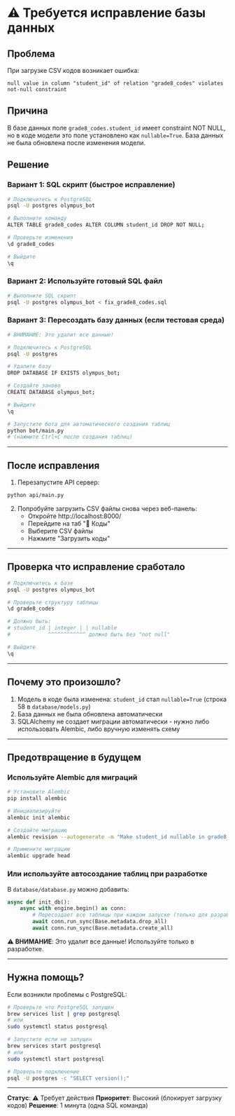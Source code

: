 # ⚠️ Требуется исправление базы данных

## Проблема

При загрузке CSV кодов возникает ошибка:
```
null value in column "student_id" of relation "grade8_codes" violates not-null constraint
```

## Причина

В базе данных поле `grade8_codes.student_id` имеет constraint NOT NULL, но в коде модели это поле установлено как `nullable=True`. База данных не была обновлена после изменения модели.

## Решение

### Вариант 1: SQL скрипт (быстрое исправление)

```bash
# Подключитесь к PostgreSQL
psql -U postgres olympus_bot

# Выполните команду
ALTER TABLE grade8_codes ALTER COLUMN student_id DROP NOT NULL;

# Проверьте изменения
\d grade8_codes

# Выйдите
\q
```

### Вариант 2: Используйте готовый SQL файл

```bash
# Выполните SQL скрипт
psql -U postgres olympus_bot < fix_grade8_codes.sql
```

### Вариант 3: Пересоздать базу данных (если тестовая среда)

```bash
# ВНИМАНИЕ: Это удалит все данные!

# Подключитесь к PostgreSQL
psql -U postgres

# Удалите базу
DROP DATABASE IF EXISTS olympus_bot;

# Создайте заново
CREATE DATABASE olympus_bot;

# Выйдите
\q

# Запустите бота для автоматического создания таблиц
python bot/main.py
# (нажмите Ctrl+C после создания таблиц)
```

---

## После исправления

1. Перезапустите API сервер:
```bash
python api/main.py
```

2. Попробуйте загрузить CSV файлы снова через веб-панель:
   - Откройте http://localhost:8000/
   - Перейдите на таб "🔑 Коды"
   - Выберите CSV файлы
   - Нажмите "Загрузить коды"

---

## Проверка что исправление сработало

```bash
# Подключитесь к базе
psql -U postgres olympus_bot

# Проверьте структуру таблицы
\d grade8_codes

# Должно быть:
# student_id | integer | | nullable
#            ^^^^^^^^^^^^ должно быть без "not null"

# Выйдите
\q
```

---

## Почему это произошло?

1. Модель в коде была изменена: `student_id` стал `nullable=True` (строка 58 в `database/models.py`)
2. База данных не была обновлена автоматически
3. SQLAlchemy не создает миграции автоматически - нужно либо использовать Alembic, либо вручную изменять схему

---

## Предотвращение в будущем

### Используйте Alembic для миграций

```bash
# Установите Alembic
pip install alembic

# Инициализируйте
alembic init alembic

# Создайте миграцию
alembic revision --autogenerate -m "Make student_id nullable in grade8_codes"

# Примените миграцию
alembic upgrade head
```

### Или используйте автосоздание таблиц при разработке

В `database/database.py` можно добавить:

```python
async def init_db():
    async with engine.begin() as conn:
        # Пересоздает все таблицы при каждом запуске (только для разработки!)
        await conn.run_sync(Base.metadata.drop_all)
        await conn.run_sync(Base.metadata.create_all)
```

⚠️ **ВНИМАНИЕ**: Это удалит все данные! Используйте только в разработке.

---

## Нужна помощь?

Если возникли проблемы с PostgreSQL:

```bash
# Проверьте что PostgreSQL запущен
brew services list | grep postgresql
# или
sudo systemctl status postgresql

# Запустите если не запущен
brew services start postgresql
# или
sudo systemctl start postgresql

# Проверьте подключение
psql -U postgres -c "SELECT version();"
```

---

**Статус**: ⚠️ Требует действия
**Приоритет**: Высокий (блокирует загрузку кодов)
**Решение**: 1 минута (одна SQL команда)
